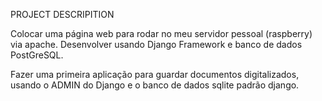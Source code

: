 PROJECT DESCRIPITION

Colocar uma página web para rodar no meu servidor pessoal (raspberry) via
apache.
Desenvolver usando Django Framework e banco de dados PostGreSQL.

Fazer uma primeira aplicação para guardar documentos digitalizados, usando o
ADMIN do Django e o banco de dados sqlite padrão django.

